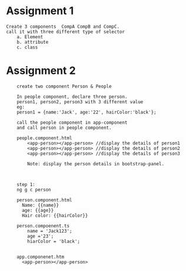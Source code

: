# Assignment 1
    Create 3 components  CompA CompB and CompC.  
    call it with three different type of selector
        a. Element
        b. attribute
        c. class

# Assignment 2
        create two component Person & People

        In people component, declare three person.
        person1, person2, person3 with 3 different value
        eg: 
        person1 = {name:'Jack', age:'22', hairColor:'black'};

        call the people component in app-component
        and call person in people component.

        people.component.html
            <app-person></app-person> //display the details of person1
            <app-person></app-person> //display the details of person2
            <app-person></app-person> //display the details of person3

            Note: display the person details in bootstrap-panel.



        step 1:
        ng g c person

        person.component.html
          Name: {{name}}
          age: {{age}}
          Hair color: {{hairColor}}

        person.compoenent.ts
            name = 'Jack123';
            age ='23';
            hiarColor = 'black';


        app.componenet.htm
          <app-person></app-person>

        
